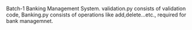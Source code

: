 Batch-1
Banking Management System.
validation.py consists of validation code,
Banking.py consists of operations like add,delete...etc., required for bank managemnet.

